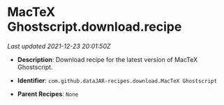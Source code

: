 # MacTeX Ghostscript.download.recipe

_Last updated 2021-12-23 20:01:50Z_

- **Description**: Download recipe for the latest version of MacTeX Ghostscript.

- **Identifier**: `com.github.dataJAR-recipes.download.MacTeX Ghostscript`

- **Parent Recipes**: `None`
